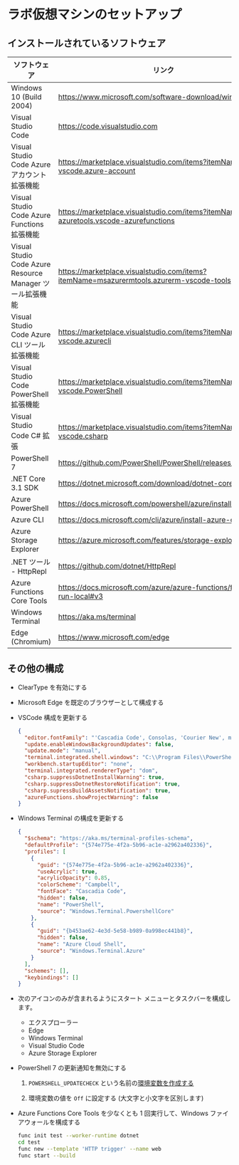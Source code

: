﻿# ラボ仮想マシンのセットアップ

## インストールされているソフトウェア

| ソフトウェア | リンク |
| --- | --- |
| Windows 10 (Build 2004) | <https://www.microsoft.com/software-download/windows10> |
| Visual Studio Code | <https://code.visualstudio.com> |
| Visual Studio Code Azure アカウント拡張機能 | <https://marketplace.visualstudio.com/items?itemName=ms-vscode.azure-account> |
| Visual Studio Code Azure Functions 拡張機能 | <https://marketplace.visualstudio.com/items?itemName=ms-azuretools.vscode-azurefunctions> |
| Visual Studio Code Azure Resource Manager ツール拡張機能 | <https://marketplace.visualstudio.com/items?itemName=msazurermtools.azurerm-vscode-tools> |
| Visual Studio Code Azure CLI ツール拡張機能 | <https://marketplace.visualstudio.com/items?itemName=ms-vscode.azurecli> |
| Visual Studio Code PowerShell 拡張機能 | <https://marketplace.visualstudio.com/items?itemName=ms-vscode.PowerShell> |
| Visual Studio Code C# 拡張 | <https://marketplace.visualstudio.com/items?itemName=ms-vscode.csharp> |
| PowerShell 7 | <https://github.com/PowerShell/PowerShell/releases/tag/v7.0.3> |
| .NET Core 3.1 SDK | <https://dotnet.microsoft.com/download/dotnet-core/3.1> |
| Azure PowerShell | <https://docs.microsoft.com/powershell/azure/install-az-ps> |
| Azure CLI | <https://docs.microsoft.com/cli/azure/install-azure-cli> |
| Azure Storage Explorer | <https://azure.microsoft.com/features/storage-explorer> |
| .NET ツール - HttpRepl | <https://github.com/dotnet/HttpRepl> |
| Azure Functions Core Tools | <https://docs.microsoft.com/azure/azure-functions/functions-run-local#v3> |
| Windows Terminal | <https://aka.ms/terminal> |
| Edge (Chromium) | <https://www.microsoft.com/edge> |

## その他の構成

- ClearType を有効にする
  
- Microsoft Edge を既定のブラウザーとして構成する

- VSCode 構成を更新する

  ```json
  {
    "editor.fontFamily": "'Cascadia Code', Consolas, 'Courier New', monospace",
    "update.enableWindowsBackgroundUpdates": false,
    "update.mode": "manual",
    "terminal.integrated.shell.windows": "C:\\Program Files\\PowerShell\\7\\pwsh.exe",
    "workbench.startupEditor": "none",
    "terminal.integrated.rendererType": "dom",
    "csharp.suppressDotnetInstallWarning": true,
    "csharp.suppressDotnetRestoreNotification": true,
    "csharp.supressBuildAssetsNotification": true,
    "azureFunctions.showProjectWarning": false
  }
  ```

- Windows Terminal の構成を更新する

  ```json
  {
    "$schema": "https://aka.ms/terminal-profiles-schema",
    "defaultProfile": "{574e775e-4f2a-5b96-ac1e-a2962a402336}",
    "profiles": [
      {
        "guid": "{574e775e-4f2a-5b96-ac1e-a2962a402336}",
        "useAcrylic": true,
        "acrylicOpacity": 0.85,
        "colorScheme": "Campbell",
        "fontFace": "Cascadia Code",
        "hidden": false,
        "name": "PowerShell",
        "source": "Windows.Terminal.PowershellCore"
      },
      {
        "guid": "{b453ae62-4e3d-5e58-b989-0a998ec441b8}",
        "hidden": false,
        "name": "Azure Cloud Shell",
        "source": "Windows.Terminal.Azure"
      }
    ],
    "schemes": [],
    "keybindings": []
  }
  ```

- 次のアイコンのみが含まれるようにスタート メニューとタスクバーを構成します。
  - エクスプローラー
  - Edge
  - Windows Terminal
  - Visual Studio Code
  - Azure Storage Explorer

- PowerShell 7 の更新通知を無効にする

  1. ``POWERSHELL_UPDATECHECK`` という名前の[環境変数を作成する](https://docs.microsoft.com/powershell/module/microsoft.powershell.core/about/about_update_notifications?view=powershell-7)
  
  1. 環境変数の値を ``Off`` に設定する (大文字と小文字を区別します)

- Azure Functions Core Tools を少なくとも 1 回実行して、Windows ファイアウォールを構成する

  ```bash
  func init test --worker-runtime dotnet
  cd test
  func new --template 'HTTP trigger' --name web
  func start --build
  ```
